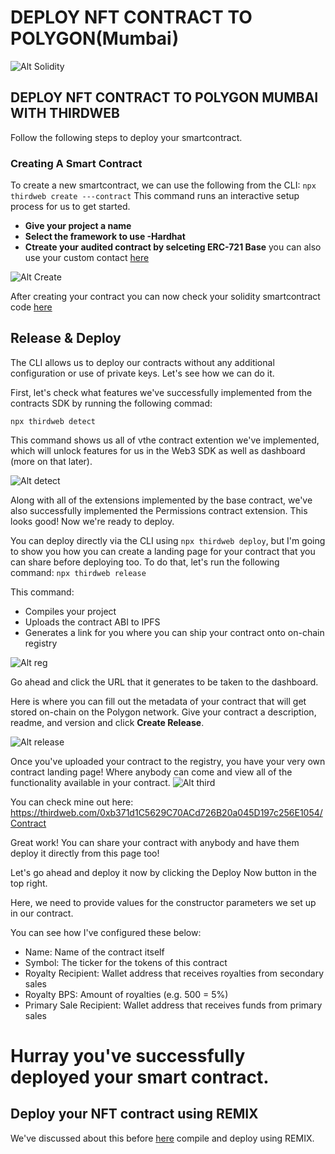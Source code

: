 # DEPLOY NFT CONTRACT TO POLYGON(Mumbai)

![Alt Solidity](https://media1.tenor.com/images/f69ce6daad8c6541359682cdfac910d4/tenor.gif?itemid=27696833)

##  DEPLOY NFT CONTRACT TO POLYGON MUMBAI WITH THIRDWEB
Follow the following steps to deploy your smartcontract.

### Creating A Smart Contract

To create a new smartcontract, we can use the following from the CLI:
```npx thirdweb create ---contract```
This command runs an interactive setup process for us to get started.
- **Give your project a name**
- **Select the framework to use -Hardhat**
- **Ctreate your audited contract by selceting ERC-721 Base** you can also use your custom contact [here]()

![Alt Create](https://cdn.hashnode.com/res/hashnode/image/upload/v1660286783799/0ll5amhAi.png)

After creating your contract you can now check your solidity smartcontract code [here](https://github.com/BernardOnuh/100DaysOfSolidity/blob/main/DeployNFT/contract.sol)

## Release & Deploy
The CLI allows us to deploy our contracts  without any additional configuration or use of private keys. Let's see how we can do it.

First, let's check what features we've successfully implemented from the contracts SDK by running the following commad:

```npx thirdweb detect```

This command shows us all of vthe contract extention we've implemented, which will unlock features for us in the Web3 SDK as well as dashboard (more on that later).

![Alt detect](https://cdn.hashnode.com/res/hashnode/image/upload/v1659940071570/cRbtnqU6t.png)

Along with all of the extensions implemented by the base contract, we've also successfully implemented the Permissions contract extension. This looks good! Now we're ready to deploy.

You can deploy directly via the CLI using `npx thirdweb deploy`, but I'm going to show you how you can create a landing page for your contract that you can share before deploying too. To do that, let's run the following command:
```npx thirdweb release```

This command:
- Compiles your project
- Uploads the contract ABI to IPFS
- Generates a link for you where you can ship your contract onto on-chain registry

![Alt reg](https://cdn.hashnode.com/res/hashnode/image/upload/v1659940293615/TY91k9izf.png)

Go ahead and click the URL that it generates to be taken to the dashboard.

Here is where you can fill out the metadata of your contract that will get stored on-chain on the Polygon network. Give your contract a description, readme, and version and click **Create Release**.

![Alt release](https://cdn.hashnode.com/res/hashnode/image/upload/v1659942664704/2e4dGYo7v.png)

Once you've uploaded your contract to the registry, you have your very own contract landing page! Where anybody can come and view all of the functionality available in your contract.
![Alt third](https://cdn.hashnode.com/res/hashnode/image/upload/v1659942654391/sKOgnrXtx.png)

You can check mine out here: https://thirdweb.com/0xb371d1C5629C70ACd726B20a045D197c256E1054/Contract

Great work! You can share your contract with anybody and have them deploy it directly from this page too!

Let's go ahead and deploy it now by clicking the Deploy Now button in the top right.

Here, we need to provide values for the constructor parameters we set up in our contract.

You can see how I've configured these below:

- Name: Name of the contract itself
- Symbol: The ticker for the tokens of this contract
- Royalty Recipient: Wallet address that receives royalties from secondary sales
- Royalty BPS: Amount of royalties (e.g. 500 = 5%)
- Primary Sale Recipient: Wallet address that receives funds from primary sales

# Hurray you've successfully deployed your smart contract.

## Deploy your NFT contract using REMIX

We've discussed about this before [here](https://github.com/BernardOnuh/100DaysOfSolidity/tree/main/15.DeployContract)
compile and deploy using REMIX.

